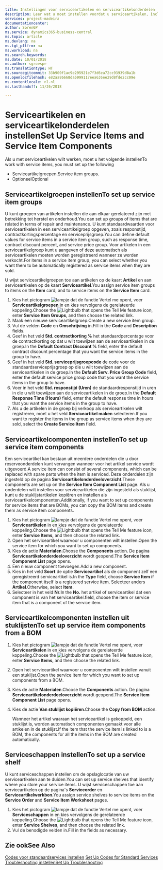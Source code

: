 ```yaml
---
title: Instellingen voor serviceartikelen en serviceartikelonderdelen | Microsoft Docs
description: Leer wat u moet instellen voordat u serviceartikelen, inclusief standaardwaarden voor onder andere de responstijd, het contractkortingspercentage en de serviceprijsgroep, kunt gebruiken.
services: project-madeira
documentationcenter: 
author: SorenGP
ms.service: dynamics365-business-central
ms.topic: article
ms.devlang: na
ms.tgt_pltfrm: na
ms.workload: na
ms.search.keywords: 
ms.date: 10/01/2018
ms.author: sgroespe
ms.translationtype: HT
ms.sourcegitcommit: 33b900f1ac9e295921e7f3d6ea72cc93939d8a1b
ms.openlocfilehash: e82aa86668da5999117eea636ee29d8fde2cc09e
ms.contentlocale: nl-nl
ms.lasthandoff: 11/26/2018

---
```

# <a name="set-up-service-items-and-service-item-components"></a><span data-ttu-id="d8e6a-103">Serviceartikelen en serviceartikelonderdelen instellen</span><span class="sxs-lookup"><span data-stu-id="d8e6a-103">Set Up Service Items and Service Item Components</span></span>
<span data-ttu-id="d8e6a-104">Als u met serviceartikelen wilt werken, moet u het volgende instellen</span><span class="sxs-lookup"><span data-stu-id="d8e6a-104">To work with service items, you must set up the following</span></span>

* <span data-ttu-id="d8e6a-105">Serviceartikelgroepen.</span><span class="sxs-lookup"><span data-stu-id="d8e6a-105">Service item groups.</span></span>
* <span data-ttu-id="d8e6a-106">Optioneel</span><span class="sxs-lookup"><span data-stu-id="d8e6a-106">Optional</span></span>

## <a name="to-set-up-service-item-groups"></a><span data-ttu-id="d8e6a-107">Serviceartikelgroepen instellen</span><span class="sxs-lookup"><span data-stu-id="d8e6a-107">To set up service item groups</span></span>
<span data-ttu-id="d8e6a-108">U kunt groepen van artikelen instellen die aan elkaar gerelateerd zijn met betrekking tot herstel en onderhoud.</span><span class="sxs-lookup"><span data-stu-id="d8e6a-108">You can set up groups of items that are related in terms of repair and maintenance.</span></span> <span data-ttu-id="d8e6a-109">U kunt standaardwaarden voor serviceartikelen in een serviceartikelgroep opgeven, zoals responstijd, contractkortingspercentage en serviceprijsgroep.</span><span class="sxs-lookup"><span data-stu-id="d8e6a-109">You can define default values for service items in a service item group, such as response time, contract discount percent, and service price group.</span></span> <span data-ttu-id="d8e6a-110">Voor artikelen in een serviceartikelgroep kunt u aangeven of deze automatisch als serviceartikelen moeten worden geregistreerd wanneer ze worden verkocht.</span><span class="sxs-lookup"><span data-stu-id="d8e6a-110">For items in a service item group, you can select whether you want them to be automatically registered as service items when they are sold.</span></span>  

<span data-ttu-id="d8e6a-111">U wijst serviceartikelgroepen toe aan artikelen op de kaart **Artikel** en aan serviceartikelen op de kaart **Serviceartikel**.</span><span class="sxs-lookup"><span data-stu-id="d8e6a-111">You assign service item groups to items on the **Item** card, and to service items on the **Service Item** card.</span></span>  

1. <span data-ttu-id="d8e6a-112">Kies het pictogram ![lampje dat de functie Vertel me opent](media/ui-search/search_small.png "Vertel me wat u wilt doen"), voer **Serviceartikelgroepen** in en kies vervolgens de gerelateerde koppeling.</span><span class="sxs-lookup"><span data-stu-id="d8e6a-112">Choose the ![Lightbulb that opens the Tell Me feature](media/ui-search/search_small.png "Tell me what you want to do") icon, enter **Service Item Groups**, and then choose the related link.</span></span>  
2. <span data-ttu-id="d8e6a-113">Maak een nieuwe serviceartikelgroep.</span><span class="sxs-lookup"><span data-stu-id="d8e6a-113">Create a new service item group.</span></span>  
3. <span data-ttu-id="d8e6a-114">Vul de velden **Code** en **Omschrijving** in.</span><span class="sxs-lookup"><span data-stu-id="d8e6a-114">Fill in the **Code** and **Description** fields.</span></span>  
4. <span data-ttu-id="d8e6a-115">Geef in het veld **Std. contractkorting %** het standaardpercentage voor de contractkorting op dat u wilt toewijzen aan de serviceartikelen in de groep.</span><span class="sxs-lookup"><span data-stu-id="d8e6a-115">In the **Default Contract Discount %** field, enter the default contract discount percentage that you want the service items in the group to have.</span></span>  
5. <span data-ttu-id="d8e6a-116">Geef in het veld **Std. serviceprijsgroepcode** de code voor de standaardserviceprijsgroep op die u wilt toewijzen aan de serviceartikelen in de groep.</span><span class="sxs-lookup"><span data-stu-id="d8e6a-116">In the **Default Serv. Price Group Code** field, enter the default service price group code that you want the service items in the group to have.</span></span>  
6. <span data-ttu-id="d8e6a-117">Voer in het veld **Std. responstijd (Uren)** de standaardresponstijd in uren in die u wilt toewijzen aan de serviceartikelen in de groep.</span><span class="sxs-lookup"><span data-stu-id="d8e6a-117">In the **Default Response Time (Hours)** field, enter the default response time in hours that you want the service items in the group to have.</span></span>  
7. <span data-ttu-id="d8e6a-118">Als u de artikelen in de groep bij verkoop als serviceartikelen wilt registreren, moet u het veld **Serviceartikel maken** selecteren.</span><span class="sxs-lookup"><span data-stu-id="d8e6a-118">If you want to register the items in the group as service items when they are sold, select the **Create Service Item** field.</span></span>  

## <a name="to-set-up-service-item-components"></a><span data-ttu-id="d8e6a-119">Serviceartikelcomponenten instellen</span><span class="sxs-lookup"><span data-stu-id="d8e6a-119">To set up service item components</span></span>
<span data-ttu-id="d8e6a-120">Een serviceartikel kan bestaan uit meerdere onderdelen die u door reserveonderdelen kunt vervangen wanneer voor het artikel service wordt uitgevoerd.</span><span class="sxs-lookup"><span data-stu-id="d8e6a-120">A service item can consist of several components, which can be replaced with spare parts when the item is serviced.</span></span> <span data-ttu-id="d8e6a-121">Deze onderdelen zijn ingesteld op de pagina **Serviceartikelonderdeeloverzicht**.</span><span class="sxs-lookup"><span data-stu-id="d8e6a-121">These components are set up on the **Service Item Component List** page.</span></span> <span data-ttu-id="d8e6a-122">Als u onderdelen wilt instellen voor serviceartikelen die zijn ingesteld als stuklijst, kunt u de stuklijstartikelen kopiëren en instellen als serviceartikelcomponenten.</span><span class="sxs-lookup"><span data-stu-id="d8e6a-122">Additionally, if you want to set up components for service items that are BOMs, you can copy the BOM items and create them as service item components.</span></span>

1. <span data-ttu-id="d8e6a-123">Kies het pictogram ![lampje dat de functie Vertel me opent](media/ui-search/search_small.png "Vertel me wat u wilt doen"), voer **Serviceartikelen** in en kies vervolgens de gerelateerde koppeling.</span><span class="sxs-lookup"><span data-stu-id="d8e6a-123">Choose the ![Lightbulb that opens the Tell Me feature](media/ui-search/search_small.png "Tell me what you want to do") icon, enter **Service Items**, and then choose the related link.</span></span>
2. <span data-ttu-id="d8e6a-124">Open het serviceartikel waarvoor u componenten wilt instellen.</span><span class="sxs-lookup"><span data-stu-id="d8e6a-124">Open the service item for which you want to set up components.</span></span>  
3. <span data-ttu-id="d8e6a-125">Kies de actie **Materialen**.</span><span class="sxs-lookup"><span data-stu-id="d8e6a-125">Choose the **Components** action.</span></span> <span data-ttu-id="d8e6a-126">De pagina **Serviceartikelonderdeeloverzicht** wordt geopend.</span><span class="sxs-lookup"><span data-stu-id="d8e6a-126">The **Service Item Component List** page opens.</span></span>  
4. <span data-ttu-id="d8e6a-127">Een nieuw component toevoegen.</span><span class="sxs-lookup"><span data-stu-id="d8e6a-127">Add a new component.</span></span>  
5. <span data-ttu-id="d8e6a-128">Kies in het veld **Soort** de optie **Serviceartikel** als de component zelf een geregistreerd serviceartikel is.</span><span class="sxs-lookup"><span data-stu-id="d8e6a-128">In the **Type** field, choose **Service Item** if the component itself is a registered service item.</span></span> <span data-ttu-id="d8e6a-129">Selecteer anders **Artikel**.</span><span class="sxs-lookup"><span data-stu-id="d8e6a-129">Otherwise, select **Item**.</span></span>  
6. <span data-ttu-id="d8e6a-130">Selecteer in het veld **Nr.**</span><span class="sxs-lookup"><span data-stu-id="d8e6a-130">In the **No.**</span></span> <span data-ttu-id="d8e6a-131">het artikel of serviceartikel dat een component is van het serviceartikel.</span><span class="sxs-lookup"><span data-stu-id="d8e6a-131">field, choose the item or service item that is a component of the service item.</span></span>  

## <a name="to-set-up-service-item-components-from-a-bom"></a><span data-ttu-id="d8e6a-132">Serviceartikelcomponenten instellen uit stuklijsten</span><span class="sxs-lookup"><span data-stu-id="d8e6a-132">To set up service item components from a BOM</span></span>
1.  <span data-ttu-id="d8e6a-133">Kies het pictogram ![lampje dat de functie Vertel me opent](media/ui-search/search_small.png "Vertel me wat u wilt doen"), voer **Serviceartikelen** in en kies vervolgens de gerelateerde koppeling.</span><span class="sxs-lookup"><span data-stu-id="d8e6a-133">Choose the ![Lightbulb that opens the Tell Me feature](media/ui-search/search_small.png "Tell me what you want to do") icon, enter **Service Items**, and then choose the related link.</span></span>  
2. <span data-ttu-id="d8e6a-134">Open het serviceartikel waarvoor u componenten wilt instellen vanuit een stuklijst.</span><span class="sxs-lookup"><span data-stu-id="d8e6a-134">Open the service item for which you want to set up components from a BOM.</span></span>  
3. <span data-ttu-id="d8e6a-135">Kies de actie **Materialen**.</span><span class="sxs-lookup"><span data-stu-id="d8e6a-135">Choose the **Components** action.</span></span> <span data-ttu-id="d8e6a-136">De pagina **Serviceartikelonderdeeloverzicht** wordt geopend.</span><span class="sxs-lookup"><span data-stu-id="d8e6a-136">The **Service Item Component List** page opens.</span></span>  
4. <span data-ttu-id="d8e6a-137">Kies de actie **Van stuklijst kopiëren**.</span><span class="sxs-lookup"><span data-stu-id="d8e6a-137">Choose the **Copy from BOM** action.</span></span>  

    <span data-ttu-id="d8e6a-138">Wanneer het artikel waaraan het serviceartikel is gekoppeld, een stuklijst is, worden automatisch componenten gemaakt voor alle artikelen in de stuklijst.</span><span class="sxs-lookup"><span data-stu-id="d8e6a-138">If the item that the service item is linked to is a BOM, the components for all the items in the BOM are created automatically.</span></span>  

## <a name="to-set-up-a-service-shelf"></a><span data-ttu-id="d8e6a-139">Serviceschappen instellen</span><span class="sxs-lookup"><span data-stu-id="d8e6a-139">To set up a service shelf</span></span>
<span data-ttu-id="d8e6a-140">U kunt serviceschappen instellen om de opslaglocatie van uw serviceartikelen aan te duiden.</span><span class="sxs-lookup"><span data-stu-id="d8e6a-140">You can set up service shelves that identify where you store your service items.</span></span> <span data-ttu-id="d8e6a-141">U wijst serviceschappen toe aan serviceartikelen op de pagina's **Serviceorder** en **Serviceartikelwerkbon**.</span><span class="sxs-lookup"><span data-stu-id="d8e6a-141">You assign service shelves to service items on the **Service Order** and **Service Item Worksheet** pages.</span></span>  

1. <span data-ttu-id="d8e6a-142">Kies het pictogram ![lampje dat de functie Vertel me opent](media/ui-search/search_small.png "Vertel me wat u wilt doen"), voer **Serviceschappen** in en kies vervolgens de gerelateerde koppeling.</span><span class="sxs-lookup"><span data-stu-id="d8e6a-142">Choose the ![Lightbulb that opens the Tell Me feature](media/ui-search/search_small.png "Tell me what you want to do") icon, enter **Service Shelves**, and then choose the related link.</span></span>
2. <span data-ttu-id="d8e6a-143">Vul de benodigde velden in.</span><span class="sxs-lookup"><span data-stu-id="d8e6a-143">Fill in the fields as necessary.</span></span>

## <a name="see-also"></a><span data-ttu-id="d8e6a-144">Zie ook</span><span class="sxs-lookup"><span data-stu-id="d8e6a-144">See Also</span></span>
<span data-ttu-id="d8e6a-145">[Codes voor standaardservices instellen](service-how-setup-service-coding.md) </span><span class="sxs-lookup"><span data-stu-id="d8e6a-145">[Set Up Codes for Standard Services](service-how-setup-service-coding.md) </span></span>  
[<span data-ttu-id="d8e6a-146">Troubleshooting instellen</span><span class="sxs-lookup"><span data-stu-id="d8e6a-146">Set Up Troubleshooting</span></span>](service-how-setup-troubleshooting.md)

